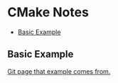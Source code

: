 # CMake Notes


* [Basic Example](#basic-example)

##  Basic Example



[Git page that example comes from.](https://github.com/PeterMitrano/CMake_for_Dummies_code)

